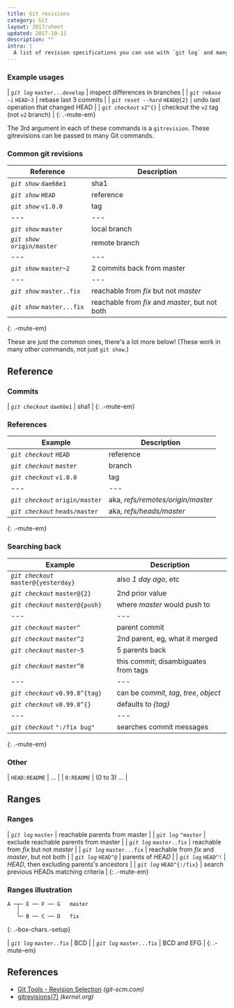 ```yaml
---
title: Git revisions
category: Git
layout: 2017/sheet
updated: 2017-10-11
description: ""
intro: |
  A list of revision specifications you can use with `git log` and many other Git commands. Summarized from `gitrevisions(7)` man page.
---
```


### Example usages

| _`git log`_ `master...develop`  | inspect differences in branches         |
| _`git rebase -i`_ `HEAD~3`      | rebase last 3 commits                   |
| _`git reset --hard`_ `HEAD@{2}` | undo last operation that changed HEAD   |
| _`git checkout`_ `v2^{}`        | checkout the `v2` tag (not `v2` branch) |
{: .-mute-em}

The 3rd argument in each of these commands is a `gitrevision`. These gitrevisions can be passed to many Git commands.

### Common git revisions

| Reference                    | Description                                     |
| ---                          | ---                                             |
| _`git show`_ `dae68e1`       | sha1                                            |
| _`git show`_ `HEAD`          | reference                                       |
| _`git show`_ `v1.0.0`        | tag                                             |
| ---                          | ---                                             |
| _`git show`_ `master`        | local branch                                    |
| _`git show`_ `origin/master` | remote branch                                   |
| ---                          | ---                                             |
| _`git show`_ `master~2`      | 2 commits back from master                      |
| ---                          | ---                                             |
| _`git show`_ `master..fix`   | reachable from *fix* but not *master*           |
| _`git show`_ `master...fix`  | reachable from *fix* and *master*, but not both |
{: .-mute-em}

These are just the common ones, there's a lot more below! (These work in many other commands, not just `git show`.)

## Reference

### Commits

| _`git checkout`_ `dae68e1` | sha1 |
{: .-mute-em}

### References

| Example                          | Description                       |
| ---                              | ---                               |
| _`git checkout`_ `HEAD`          | reference                         |
| _`git checkout`_ `master`        | branch                            |
| _`git checkout`_ `v1.0.0`        | tag                               |
| ---                              | ---                               |
| _`git checkout`_ `origin/master` | aka, *refs/remotes/origin/master* |
| _`git checkout`_ `heads/master`  | aka, *refs/heads/master*          |
{: .-mute-em}

### Searching back

| Example                               | Description                              |
| ---                                   | ---                                      |
| _`git checkout`_ `master@{yesterday}` | also *1 day ago*, etc                    |
| _`git checkout`_ `master@{2}`         | 2nd prior value                          |
| _`git checkout`_ `master@{push}`      | where *master* would push to             |
| ---                                   | ---                                      |
| _`git checkout`_ `master^`            | parent commit                            |
| _`git checkout`_ `master^2`           | 2nd parent, eg, what it merged           |
| _`git checkout`_ `master~5`           | 5 parents back                           |
| _`git checkout`_ `master^0`           | this commit; disambiguates from tags     |
| ---                                   | ---                                      |
| _`git checkout`_ `v0.99.8^{tag}`      | can be *commit*, *tag*, *tree*, *object* |
| _`git checkout`_ `v0.99.8^{}`         | defaults to *{tag}*                      |
| ---                                   | ---                                      |
| _`git checkout`_ `":/fix bug"`        | searches commit messages                 |
{: .-mute-em}

### Other

| `HEAD:README` | ...          |
| `0:README`    | (0 to 3) ... |

## Ranges

### Ranges

| _`git log`_ `master`       | reachable parents from master                   |
| _`git log`_ `^master`      | exclude reachable parents from master           |
| _`git log`_ `master..fix`  | reachable from *fix* but not *master*           |
| _`git log`_ `master...fix` | reachable from *fix* and *master*, but not both |
| _`git log`_ `HEAD^@`       | parents of *HEAD*                               |
| _`git log`_ `HEAD^!`       | *HEAD*, then excluding parents's ancestors      |
| _`git log`_ `HEAD^{:/fix}` | search previous *HEAD*s matching criteria       |
{: .-mute-em}

### Ranges illustration

```nohighlight
A ─┬─ E ── F ── G   master
   │
   └─ B ── C ── D   fix
```
{: .-box-chars.-setup}

| _`git log`_ `master..fix`  | BCD         |
| _`git log`_ `master...fix` | BCD and EFG |
{: .-mute-em}

## References

* [Git Tools - Revision Selection](https://www.kernel.org/pub/software/scm/git/docs/gitrevisions.html) _(git-scm.com)_
* [gitrevisions(7)](https://www.kernel.org/pub/software/scm/git/docs/gitrevisions.html) _(kernel.org)_
